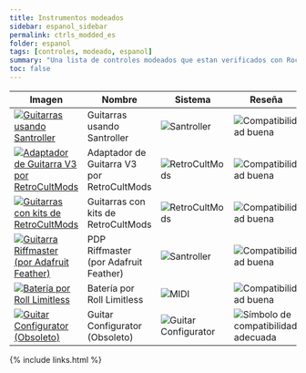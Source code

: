 ```yaml
---
title: Instrumentos modeados
sidebar: espanol_sidebar
permalink: ctrls_modded_es
folder: espanol
tags: [controles, modeado, espanol]
summary: "Una lista de controles modeados que estan verificados con Rock Band 3 en RPCS3."
toc: false
---
```


| Imagen | Nombre | Sistema | Reseña | Configuración |
|--|--|--|--|--|
|[![Guitarras usando Santroller](https://carlmylo.github.io/rb3-pc/images/instruments/list/gtrmod.png)](https://carlmylo.github.io/rb3-pc/ctrls_mod_santroller_es "Guitarras usando Santroller") | Guitarras usando Santroller | ![Santroller](https://carlmylo.github.io/rb3-pc/images/instruments/plat/santroller.png) | ![Compatibilidad buena](https://carlmylo.github.io/rb3-pc/images/instruments/compat/great.png) |[[VER MAS]](https://carlmylo.github.io/rb3-pc/ctrls_mod_santroller_es) |
|[![Adaptador de Guitarra V3 por RetroCultMods](https://carlmylo.github.io/rb3-pc/images/instruments/list/gtradapt.png)](https://carlmylo.github.io/rb3-pc/ctrls_mod_rcmv3_es "Adaptador de Guitarra V3 por RetroCultMods") | Adaptador de Guitarra V3 por RetroCultMods | ![RetroCultMods](https://carlmylo.github.io/rb3-pc/images/instruments/plat/rcm.png) | ![Compatibilidad buena](https://carlmylo.github.io/rb3-pc/images/instruments/compat/great.png) |[[VER MAS]](https://carlmylo.github.io/rb3-pc/ctrls_mod_rcmv3_es) |
|[![Guitarras con kits de RetroCultMods](https://carlmylo.github.io/rb3-pc/images/instruments/list/gtrslk.png)](https://carlmylo.github.io/rb3-pc/ctrls_mod_rcmgtr_es "Guitarras con kits de RetroCultMods") | Guitarras con kits de RetroCultMods | ![RetroCultMods](https://carlmylo.github.io/rb3-pc/images/instruments/plat/rcm.png) | ![Compatibilidad buena](https://carlmylo.github.io/rb3-pc/images/instruments/compat/great.png) |[[VER MAS]](https://carlmylo.github.io/rb3-pc/ctrls_mod_rcmgtr_es) |
|[![Guitarra Riffmaster (por Adafruit Feather)](https://carlmylo.github.io/rb3-pc/images/instruments/list/gtrriff.png)](https://carlmylo.github.io/rb3-pc/ctrls_mod_riffada_es "PDP Riffmaster") | PDP Riffmaster (por Adafruit Feather) | ![Santroller](https://carlmylo.github.io/rb3-pc/images/instruments/plat/santroller.png) | ![Compatibilidad buena](https://carlmylo.github.io/rb3-pc/images/instruments/compat/great.png) |[[VER MAS]](https://carlmylo.github.io/rb3-pc/ctrls_mod_riffada_es) |
|[![Batería por Roll Limitless](https://carlmylo.github.io/rb3-pc/images/instruments/list/drmroll.png)](https://carlmylo.github.io/rb3-pc/ctrls_mod_rldrums_es "Batería por Roll Limitless") | Batería por Roll Limitless | ![MIDI](https://carlmylo.github.io/rb3-pc/images/instruments/plat/midi.png) | ![Compatibilidad buena](https://carlmylo.github.io/rb3-pc/images/instruments/compat/great.png) |[[VER MAS]](https://carlmylo.github.io/rb3-pc/ctrls_mod_rldrums_es) |
|[![Guitar Configurator (Obsoleto)](https://carlmylo.github.io/rb3-pc/images/instruments/list/gtrgc.png)](https://carlmylo.github.io/rb3-pc/ctrls_mod_gtrcfg_es "Guitar Configurator (Obsoleto)") | Guitar Configurator (Obsoleto) | ![Guitar Configurator](https://carlmylo.github.io/rb3-pc/images/instruments/plat/lgc.png) | ![Símbolo de compatibilidad adecuada](https://carlmylo.github.io/rb3-pc/images/instruments/compat/okay.png) |[[VER MAS]](https://carlmylo.github.io/rb3-pc/ctrls_mod_gtrcfg_es) |

{% include links.html %}